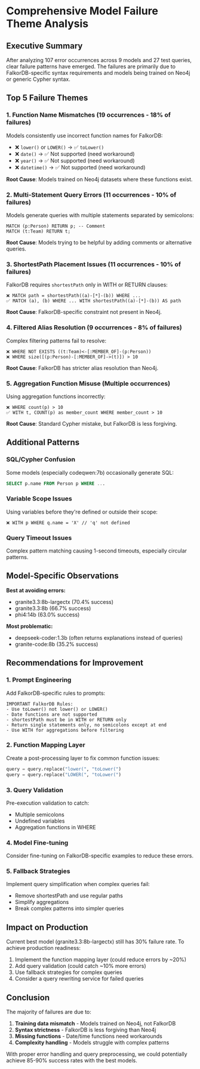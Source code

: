 # Comprehensive Model Failure Theme Analysis

## Executive Summary

After analyzing 107 error occurrences across 9 models and 27 test queries, clear failure patterns have emerged. The failures are primarily due to FalkorDB-specific syntax requirements and models being trained on Neo4j or generic Cypher syntax.

## Top 5 Failure Themes

### 1. **Function Name Mismatches (19 occurrences - 18% of failures)**
Models consistently use incorrect function names for FalkorDB:
- ❌ `lower()` or `LOWER()` → ✅ `toLower()`
- ❌ `date()` → ✅ Not supported (need workaround)
- ❌ `year()` → ✅ Not supported (need workaround)
- ❌ `datetime()` → ✅ Not supported (need workaround)

**Root Cause**: Models trained on Neo4j datasets where these functions exist.

### 2. **Multi-Statement Query Errors (11 occurrences - 10% of failures)**
Models generate queries with multiple statements separated by semicolons:
```cypher
MATCH (p:Person) RETURN p; -- Comment
MATCH (t:Team) RETURN t;
```

**Root Cause**: Models trying to be helpful by adding comments or alternative queries.

### 3. **ShortestPath Placement Issues (11 occurrences - 10% of failures)**
FalkorDB requires `shortestPath` only in WITH or RETURN clauses:
```cypher
❌ MATCH path = shortestPath((a)-[*]-(b)) WHERE ...
✅ MATCH (a), (b) WHERE ... WITH shortestPath((a)-[*]-(b)) AS path
```

**Root Cause**: FalkorDB-specific constraint not present in Neo4j.

### 4. **Filtered Alias Resolution (9 occurrences - 8% of failures)**
Complex filtering patterns fail to resolve:
```cypher
❌ WHERE NOT EXISTS ((t:Team)<-[:MEMBER_OF]-(p:Person))
❌ WHERE size([(p:Person)-[:MEMBER_OF]->(t)]) > 10
```

**Root Cause**: FalkorDB has stricter alias resolution than Neo4j.

### 5. **Aggregation Function Misuse (Multiple occurrences)**
Using aggregation functions incorrectly:
```cypher
❌ WHERE count(p) > 10
✅ WITH t, COUNT(p) as member_count WHERE member_count > 10
```

**Root Cause**: Standard Cypher mistake, but FalkorDB is less forgiving.

## Additional Patterns

### SQL/Cypher Confusion
Some models (especially codeqwen:7b) occasionally generate SQL:
```sql
SELECT p.name FROM Person p WHERE ...
```

### Variable Scope Issues
Using variables before they're defined or outside their scope:
```cypher
❌ WITH p WHERE q.name = 'X' // 'q' not defined
```

### Query Timeout Issues
Complex pattern matching causing 1-second timeouts, especially circular patterns.

## Model-Specific Observations

**Best at avoiding errors:**
- granite3.3:8b-largectx (70.4% success)
- granite3.3:8b (66.7% success)
- phi4:14b (63.0% success)

**Most problematic:**
- deepseek-coder:1.3b (often returns explanations instead of queries)
- granite-code:8b (35.2% success)

## Recommendations for Improvement

### 1. **Prompt Engineering**
Add FalkorDB-specific rules to prompts:
```
IMPORTANT FalkorDB Rules:
- Use toLower() not lower() or LOWER()
- Date functions are not supported
- shortestPath must be in WITH or RETURN only
- Return single statements only, no semicolons except at end
- Use WITH for aggregations before filtering
```

### 2. **Function Mapping Layer**
Create a post-processing layer to fix common function issues:
```python
query = query.replace("lower(", "toLower(")
query = query.replace("LOWER(", "toLower(")
```

### 3. **Query Validation**
Pre-execution validation to catch:
- Multiple semicolons
- Undefined variables
- Aggregation functions in WHERE

### 4. **Model Fine-tuning**
Consider fine-tuning on FalkorDB-specific examples to reduce these errors.

### 5. **Fallback Strategies**
Implement query simplification when complex queries fail:
- Remove shortestPath and use regular paths
- Simplify aggregations
- Break complex patterns into simpler queries

## Impact on Production

Current best model (granite3.3:8b-largectx) still has 30% failure rate. To achieve production readiness:
1. Implement the function mapping layer (could reduce errors by ~20%)
2. Add query validation (could catch ~10% more errors)
3. Use fallback strategies for complex queries
4. Consider a query rewriting service for failed queries

## Conclusion

The majority of failures are due to:
1. **Training data mismatch** - Models trained on Neo4j, not FalkorDB
2. **Syntax strictness** - FalkorDB is less forgiving than Neo4j
3. **Missing functions** - Date/time functions need workarounds
4. **Complexity handling** - Models struggle with complex patterns

With proper error handling and query preprocessing, we could potentially achieve 85-90% success rates with the best models.